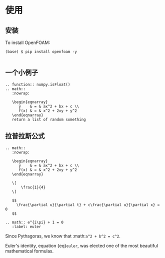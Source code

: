 # 使用

## 安装

To install OpenFOAM:

```console
(base) $ pip install openfoam -y
```

```C++
```



## 一个小例子

```{eval-rst}
.. function:: numpy.isFloat()
.. math::
   :nowrap:

   \begin{eqnarray}
      y    & = & ax^2 + bx + c \\
      f(x) & = & x^2 + 2xy + y^2
   \end{eqnarray}
   return a list of random something
```
## 拉普拉斯公式
```{eval-rst}
.. math::
   :nowrap:

   \begin{eqnarray}
      y    & = & ax^2 + bx + c \\
      f(x) & = & x^2 + 2xy + y^2
   \end{eqnarray}

   \[
       \frac{1}{4}
   \]

   $$
     \frac{\partial u}{\partial t} + c\frac{\partial u}{\partial x} = 0
   $$

.. math:: e^{i\pi} + 1 = 0
   :label: euler 
```

Since Pythagoras, we know that :math:`a^2 + b^2 = c^2`.

Euler's identity, equation {eq}`euler`, was elected one of the most
beautiful mathematical formulas.